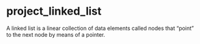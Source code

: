 # project_linked_list
A linked list is a linear collection of data elements called nodes that “point” to the next node by means of a pointer.
